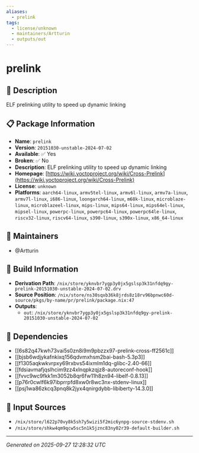```yaml
---
aliases:
  - prelink
tags:
  - license/unknown
  - maintainers/Artturin
  - outputs/out
---
```


# prelink

## 📝 Description

ELF prelinking utility to speed up dynamic linking

## 📋 Package Information

- **Name**: `prelink`
- **Version**: `20151030-unstable-2024-07-02`
- **Available**: ✅ Yes
- **Broken**: ✅ No
- **Description**: ELF prelinking utility to speed up dynamic linking
- **Homepage**: [https://wiki.yoctoproject.org/wiki/Cross-Prelink](https://wiki.yoctoproject.org/wiki/Cross-Prelink)
- **License**: `unknown`
- **Platforms**: `aarch64-linux`, `armv5tel-linux`, `armv6l-linux`, `armv7a-linux`, `armv7l-linux`, `i686-linux`, `loongarch64-linux`, `m68k-linux`, `microblaze-linux`, `microblazeel-linux`, `mips-linux`, `mips64-linux`, `mips64el-linux`, `mipsel-linux`, `powerpc-linux`, `powerpc64-linux`, `powerpc64le-linux`, `riscv32-linux`, `riscv64-linux`, `s390-linux`, `s390x-linux`, `x86_64-linux`
## 👥 Maintainers

- @Artturin


## 🔧 Build Information

- **Derivation Path**: `/nix/store/yknvbr7ygp3y0jx5gslsp3k31nfdq9gy-prelink-20151030-unstable-2024-07-02.drv`
- **Source Position**: `/nix/store/ns30sqxb36k8jrds8z18rv96bpnwc60d-source/pkgs/by-name/pr/prelink/package.nix:47`
- **Outputs**:
  - `out`:  `/nix/store/yknvbr7ygp3y0jx5gslsp3k31nfdq9gy-prelink-20151030-unstable-2024-07-02`

## 🔗 Dependencies

- [[6s82q47kwh73vai5s0zn8i9m9pbzzx97-prelink-cross-ff2561c]]
- [[bjsb6wdjykafnkixq156qdvmxhsm2bai-bash-5.3p3]]
- [[f1305aqkwkvrpxy69rxbvs54ixmlm1dq-glibc-2.40-66]]
- [[fdsiavmafjqslhcim9zz4xlnqpkzqjz8-autoreconf-hook]]
- [[fvvc9wc9fkk1m3052b8qr6fw11h8zn94-libelf-0.8.13]]
- [[p76r0cwlf6k97ibprrpfd8xw0r8wc3nx-stdenv-linux]]
- [[psj1wa86zkcq3pnq8k2jyx4qnirgdybb-libiberty-14.3.0]]

## 📁 Input Sources

- `/nix/store/l622p70vy8k5sh7y5wizi5f2mic6ynpg-source-stdenv.sh`
- `/nix/store/shkw4qm9qcw5sc5n1k5jznc83ny02r39-default-builder.sh`

---
*Generated on 2025-09-27 12:28:32 UTC*

